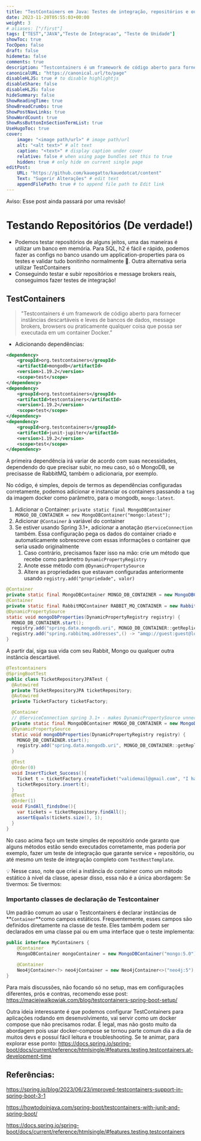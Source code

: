 ```yaml
---
title: "TestContainers em Java: Testes de integração, repositórios e outras coisas!"
date: 2023-11-20T05:55:03+00:00
weight: 3
# aliases: ["/first"]
tags: ["TEST","JAVA","Teste de Integracao", "Teste de Unidade"]
showToc: true
TocOpen: false
draft: false
hidemeta: false
comments: true
description: "Testcontainers é um framework de código aberto para fornecer instâncias descartáveis e leves de bancos de dados, message brokers, browsers ou praticamente qualquer coisa que possa ser executada em um container Docker."
canonicalURL: "https://canonical.url/to/page"
disableHLJS: true # to disable highlightjs
disableShare: false
disableHLJS: false
hideSummary: false
ShowReadingTime: true
ShowBreadCrumbs: true
ShowPostNavLinks: true
ShowWordCount: true
ShowRssButtonInSectionTermList: true
UseHugoToc: true
cover:
    image: "<image path/url>" # image path/url
    alt: "<alt text>" # alt text
    caption: "<text>" # display caption under cover
    relative: false # when using page bundles set this to true
    hidden: true # only hide on current single page
editPost:
    URL: "https://github.com/kauegatto/kauedotcat/content"
    Text: "Sugerir Alterações" # edit text
    appendFilePath: true # to append file path to Edit link
---
```

Aviso: Esse post ainda passará por uma revisão!

# Testando Repositórios (De verdade!)

- Podemos testar repositórios de alguns jeitos, uma das maneiras é utilizar um banco em memória. Para SQL, h2 é fácil e rápido, podemos fazer as configs no banco usando um application-properties para os testes e validar tudo bonitinho normalmente 🙂. Outra alternativa seria utilizar TestContainers
- Conseguindo testar e subir repositórios e message brokers reais, conseguimos fazer testes de integração!
## TestContainers

> "Testcontainers é um framework de código aberto para fornecer instâncias descartáveis e leves de bancos de dados, message brokers, browsers ou praticamente qualquer coisa que possa ser executada em um container Docker.”
> 
- Adicionando dependências:

```xml
<dependency>
	<groupId>org.testcontainers</groupId>
	<artifactId>mongodb</artifactId>
	<version>1.19.2</version>
	<scope>test</scope>
</dependency>
<dependency>
	<groupId>org.testcontainers</groupId>
	<artifactId>testcontainers</artifactId>
	<version>1.19.2</version>
	<scope>test</scope>
</dependency>
<dependency>
	<groupId>org.testcontainers</groupId>
	<artifactId>junit-jupiter</artifactId>
	<version>1.19.2</version>
	<scope>test</scope>
</dependency>
```

A primeira dependência irá variar de acordo com suas necessidades, dependendo do que precisar subir, no meu caso, só o MongoDB, se precisasse de RabbitMQ, também o adicionaria, por exemplo.

No código, é simples, depois de termos as dependências configuradas corretamente, podemos adicionar e instanciar os containers passando a `tag` da imagem docker como parâmetro, para o mongodb, `mongo:latest`.

1. Adicionar o Container:   `private static final MongoDBContainer MONGO_DB_CONTAINER = new MongoDBContainer("mongo:latest");`
2.  Adicionar `@Container` à variável do container
3. Se estiver usando Spring 3.1+, adicionar a anotação `@ServiceConnection` também. Essa configuração pega os dados do container criado e automaticamente sobrescreve com essas informações o container que seria usado originalmente
    1. Caso contrário, precisamos fazer isso na mão: crie um método que recebe como parâmetro `DynamicPropertyRegistry` 
    2. Anote esse método com `@DynamicPropertySource`
    3. Altere as propriedades que estavam configuradas anteriormente usando `registry.add("propriedade", valor)`

```java
@Container
private static final MongoDBContainer MONGO_DB_CONTAINER = new MongoDBContainer("mongo:latest");
@Container
private static final RabbitMQContainer RABBIT_MQ_CONTAINER = new RabbitMQContainer("rabbitmq:management");
@DynamicPropertySource
static void mongoDbProperties(DynamicPropertyRegistry registry) {
  MONGO_DB_CONTAINER.start();
  registry.add("spring.data.mongodb.uri", MONGO_DB_CONTAINER::getReplicaSetUrl);
  registry.add("spring.rabbitmq.addresses",() -> "amqp://guest:guest@localhost:"+RABBIT_MQ_CONTAINER.getAmqpPort());
}
```

A partir daí, siga sua vida com seu Rabbit, Mongo ou qualquer outra instância descartável.

```java
@Testcontainers
@SpringBootTest
public class TicketRepositoryJPATest {
  @Autowired
  private TicketRepositoryJPA ticketRepository;
  @Autowired
  private TicketFactory ticketFactory;

  @Container
  // @ServiceConnection spring 3.1+ - makes DynamicPropertySource unnecessary
  private static final MongoDBContainer MONGO_DB_CONTAINER = new MongoDBContainer("mongo:latest");
  @DynamicPropertySource
  static void mongoDbProperties(DynamicPropertyRegistry registry) {
    MONGO_DB_CONTAINER.start();
    registry.add("spring.data.mongodb.uri", MONGO_DB_CONTAINER::getReplicaSetUrl);
  }

  @Test
  @Order(0)
  void InsertTicket_Success(){
    Ticket t = ticketFactory.createTicket("validemail@gmail.com", "I have a problem", "hellp");
    ticketRepository.insert(t);
  }
  @Test
  @Order(1)
  void FindAll_findsOne(){
    var tickets = ticketRepository.findAll();
    assertEquals(tickets.size(), 1);
  }
}
```

No caso acima faço um teste simples de repositório onde garanto que alguns métodos estão sendo executados corretamente, mas poderia por exemplo, fazer um teste de integração que garante service + repositório, ou até mesmo um teste de integração completo com `TestRestTemplate`.

<aside>
💡 Nesse caso, note que criei a instância do container como um método estático à nível da classe, apesar disso, essa não é a única abordagem:
Se tivermos:
Se tivermos:

</aside>

### Importanto classes de declaração de Testcontainer

Um padrão comum ao usar o Testcontainers é declarar instâncias de **`Container`**como campos estáticos. Frequentemente, esses campos são definidos diretamente na classe de teste. Eles também podem ser declarados em uma classe pai ou em uma interface que o teste implementa:

```java
public interface MyContainers {
	@Container
	MongoDBContainer mongoContainer = new MongoDBContainer("mongo:5.0");
	
	@Container
	Neo4jContainer<?> neo4jContainer = new Neo4jContainer<>("neo4j:5");
}
```

Para mais discussões, não focando só no setup, mas em configurações diferentes, prós e contras, recomendo esse post: https://maciejwalkowiak.com/blog/testcontainers-spring-boot-setup/

Outra ideia interessante é que podemos configurar TestContainers para aplicações rodando em desenvolvimento, vai servir como um docker compose que não precisamos rodar. É legal, mas não gosto muito da abordagem pois usar docker-compose se tornou parte comum dia a dia de muitos devs e possuí fácil leitura e troubleshooting. Se te animar, para explorar esse ponto: https://docs.spring.io/spring-boot/docs/current/reference/htmlsingle/#features.testing.testcontainers.at-development-time

## Referências:

https://spring.io/blog/2023/06/23/improved-testcontainers-support-in-spring-boot-3-1

https://howtodoinjava.com/spring-boot/testcontainers-with-junit-and-spring-boot/

https://docs.spring.io/spring-boot/docs/current/reference/htmlsingle/#features.testing.testcontainers